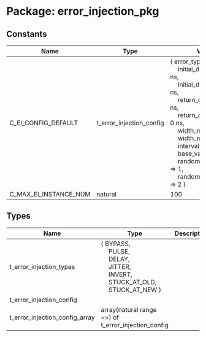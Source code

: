 # Package: error_injection_pkg

## Constants

| Name                  | Type                     | Value                                                                                                                                                                                                                                                                                                                                                                                                                                                                                                                                                                                                                                                                                                                                            | Description |
| --------------------- | ------------------------ | ------------------------------------------------------------------------------------------------------------------------------------------------------------------------------------------------------------------------------------------------------------------------------------------------------------------------------------------------------------------------------------------------------------------------------------------------------------------------------------------------------------------------------------------------------------------------------------------------------------------------------------------------------------------------------------------------------------------------------------------------ | ----------- |
| C_EI_CONFIG_DEFAULT   | t_error_injection_config |  (     error_type          => BYPASS,<br><span style="padding-left:20px">     initial_delay_min   => 0 ns,<br><span style="padding-left:20px">     initial_delay_max   => 0 ns,<br><span style="padding-left:20px">     return_delay_min    => 0 ns,<br><span style="padding-left:20px">     return_delay_max    => 0 ns,<br><span style="padding-left:20px">     width_min           => 0 ns,<br><span style="padding-left:20px">     width_max           => 0 ns,<br><span style="padding-left:20px">     interval            => 1,<br><span style="padding-left:20px">     base_value          => '0',<br><span style="padding-left:20px">     randomization_seed1 => 1,<br><span style="padding-left:20px">     randomization_seed2 => 2   ) |             |
| C_MAX_EI_INSTANCE_NUM | natural                  |  100                                                                                                                                                                                                                                                                                                                                                                                                                                                                                                                                                                                                                                                                                                                                             |             |
## Types

| Name                           | Type                                                                                                                                                                                                                                                                                          | Description |
| ------------------------------ | --------------------------------------------------------------------------------------------------------------------------------------------------------------------------------------------------------------------------------------------------------------------------------------------- | ----------- |
| t_error_injection_types        | ( BYPASS,<br><span style="padding-left:20px"> PULSE,<br><span style="padding-left:20px"> DELAY,<br><span style="padding-left:20px"> JITTER,<br><span style="padding-left:20px"> INVERT,<br><span style="padding-left:20px"> STUCK_AT_OLD,<br><span style="padding-left:20px"> STUCK_AT_NEW )  |             |
| t_error_injection_config       |                                                                                                                                                                                                                                                                                               |             |
| t_error_injection_config_array | array(natural range <>) of t_error_injection_config                                                                                                                                                                                                                                           |             |
